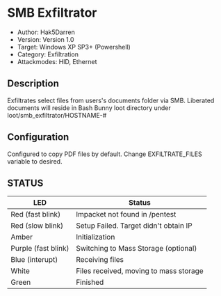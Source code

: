 # SMB Exfiltrator

* Author: Hak5Darren
* Version: Version 1.0
* Target: Windows XP SP3+ (Powershell)
* Category: Exfiltration
* Attackmodes: HID, Ethernet

## Description

Exfiltrates select files from users's documents folder via SMB.
Liberated documents will reside in Bash Bunny loot directory under loot/smb_exfiltrator/HOSTNAME-#

## Configuration

Configured to copy PDF files by default. Change EXFILTRATE_FILES variable to desired. 

## STATUS

| LED                 | Status                                 |
| ------------------- | -------------------------------------- |
| Red (fast blink)    | Impacket not found in /pentest         |
| Red (slow blink)    | Setup Failed. Target didn't obtain IP  |
| Amber               | Initialization                         |
| Purple (fast blink) | Switching to Mass Storage (optional)   |
| Blue (interupt)     | Receiving files                        |
| White               | Files received, moving to mass storage |
| Green               | Finished                               |
